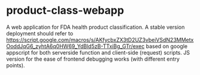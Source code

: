 # product-class-webapp
A web application for FDA health product classification.
A stable version deployment should refer to https://script.google.com/macros/s/AKfycbxZX3tD2UZ3vbeiVSdN23MMetxOoddJqG6_zyhtA6q0HW69_YdBld5zB-TTxiBg_GTr/exec
based on google appscript for both serverside function and client-side (request) scripts.
JS version for the ease of frontend debugging works (with different entry points).
